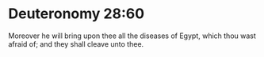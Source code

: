 # Deuteronomy 28:60

Moreover he will bring upon thee all the diseases of Egypt, which thou wast afraid of; and they shall cleave unto thee.